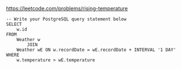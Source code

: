 https://leetcode.com/problems/rising-temperature

```postgresql
-- Write your PostgreSQL query statement below
SELECT
    w.id
FROM
    Weather w
        JOIN
    Weather wE ON w.recordDate = wE.recordDate + INTERVAL '1 DAY'
WHERE
    w.temperature > wE.temperature
```